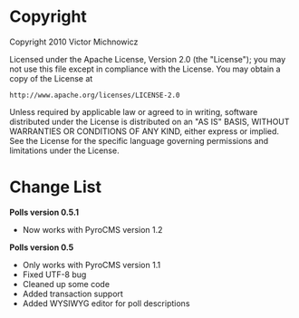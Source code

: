 Copyright
================================

Copyright 2010 Victor Michnowicz

Licensed under the Apache License, Version 2.0 (the "License");
you may not use this file except in compliance with the License.
You may obtain a copy of the License at

	http://www.apache.org/licenses/LICENSE-2.0

Unless required by applicable law or agreed to in writing, software
distributed under the License is distributed on an "AS IS" BASIS,
WITHOUT WARRANTIES OR CONDITIONS OF ANY KIND, either express or implied.
See the License for the specific language governing permissions and
limitations under the License.

Change List
================================

**Polls version 0.5.1**

* Now works with PyroCMS version 1.2

**Polls version 0.5**

* Only works with PyroCMS version 1.1
* Fixed UTF-8 bug
* Cleaned up some code
* Added transaction support
* Added WYSIWYG editor for poll descriptions